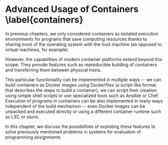 # Advanced Usage of Containers \label{containers}

In previous chapters, we only considered containers as isolated execution 
environments for programs that save computing resources thanks to sharing most 
of the operating system with the host machine (as opposed to virtual machines, 
for example).

However, the capabilities of modern container platforms extend beyond this 
scope. They provide features such as reproducible building of containers and
transferring them between physical hosts.

This particular functionality can be implemented in multiple ways -- we can 
build containers as Docker images using Dockerfiles (a script-like format that 
describes the steps to build a container), we can script their creation using 
simple shell scripts or use specialized tools such as Ansible or Chef. Execution 
of programs in containers can be also implemented in many ways independent of 
the build mechanism -- even Docker images can be unpacked and executed directly 
or using a different container runtime such as LXC or slurm.

In this chapter, we discuss the possibilities of exploting these features to 
solve previously mentioned problems in systems for evaluation of programming 
assignments.

